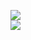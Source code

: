 [![](https://img.shields.io/badge/Made%20With-Github%20Spray-lightgrey.svg?style=for-the-badge&logo=github)](https://github.com/Annihil/github-spray#6734)  
[![](https://i.imgur.com/2DrTn0Z.gif)](https://github.com/Annihil/github-spray)